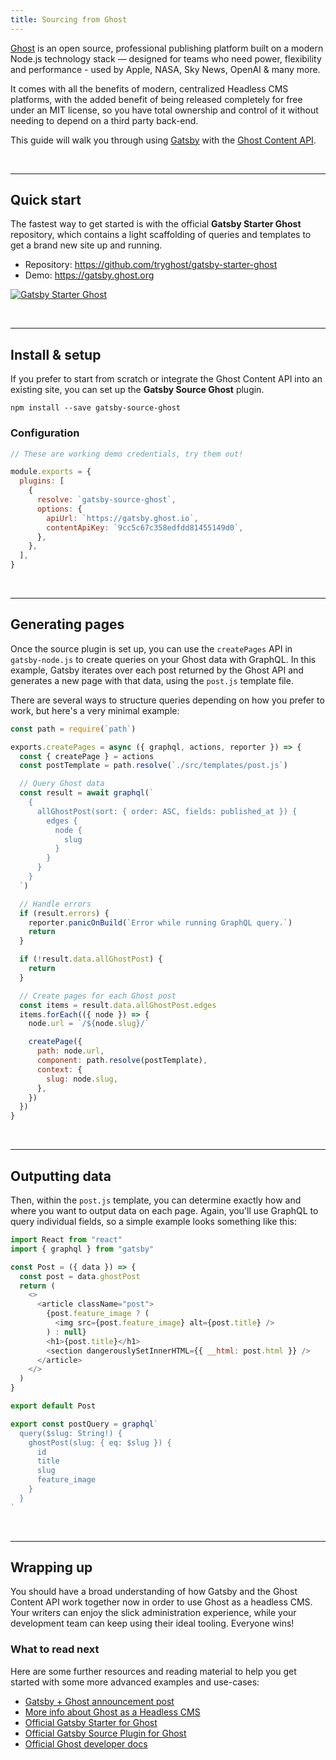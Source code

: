 ```yaml
---
title: Sourcing from Ghost
---
```


[Ghost](https://ghost.org) is an open source, professional publishing platform built on a modern Node.js technology stack — designed for teams who need power, flexibility and performance - used by Apple, NASA, Sky News, OpenAI & many more.

It comes with all the benefits of modern, centralized Headless CMS platforms, with the added benefit of being released completely for free under an MIT license, so you have total ownership and control of it without needing to depend on a third party back-end.

This guide will walk you through using [Gatsby](/) with the [Ghost Content API](https://docs.ghost.org/api/content/).

&nbsp;

---

## Quick start

The fastest way to get started is with the official **Gatsby Starter Ghost** repository, which contains a light scaffolding of queries and templates to get a brand new site up and running.

- Repository: https://github.com/tryghost/gatsby-starter-ghost
- Demo: https://gatsby.ghost.org

[![Gatsby Starter Ghost](./images/gatsby-starter-ghost.jpg)](https://gatsby.ghost.org)

&nbsp;

---

## Install & setup

If you prefer to start from scratch or integrate the Ghost Content API into an existing site, you can set up the **Gatsby Source Ghost** plugin.

```shell
npm install --save gatsby-source-ghost
```

### Configuration

```javascript:title=gatsby-config.js
// These are working demo credentials, try them out!

module.exports = {
  plugins: [
    {
      resolve: `gatsby-source-ghost`,
      options: {
        apiUrl: `https://gatsby.ghost.io`,
        contentApiKey: `9cc5c67c358edfdd81455149d0`,
      },
    },
  ],
}
```

&nbsp;

---

## Generating pages

Once the source plugin is set up, you can use the `createPages` API in `gatsby-node.js` to create queries on your Ghost data with GraphQL. In this example, Gatsby iterates over each post returned by the Ghost API and generates a new page with that data, using the `post.js` template file.

There are several ways to structure queries depending on how you prefer to work, but here's a very minimal example:

```javascript:title=gatsby-node.js
const path = require(`path`)

exports.createPages = async ({ graphql, actions, reporter }) => {
  const { createPage } = actions
  const postTemplate = path.resolve(`./src/templates/post.js`)

  // Query Ghost data
  const result = await graphql(`
    {
      allGhostPost(sort: { order: ASC, fields: published_at }) {
        edges {
          node {
            slug
          }
        }
      }
    }
  `)

  // Handle errors
  if (result.errors) {
    reporter.panicOnBuild(`Error while running GraphQL query.`)
    return
  }

  if (!result.data.allGhostPost) {
    return
  }

  // Create pages for each Ghost post
  const items = result.data.allGhostPost.edges
  items.forEach(({ node }) => {
    node.url = `/${node.slug}/`

    createPage({
      path: node.url,
      component: path.resolve(postTemplate),
      context: {
        slug: node.slug,
      },
    })
  })
}
```

&nbsp;

---

## Outputting data

Then, within the `post.js` template, you can determine exactly how and where you want to output data on each page. Again, you'll use GraphQL to query individual fields, so a simple example looks something like this:

```javascript:title=templates/post.js
import React from "react"
import { graphql } from "gatsby"

const Post = ({ data }) => {
  const post = data.ghostPost
  return (
    <>
      <article className="post">
        {post.feature_image ? (
          <img src={post.feature_image} alt={post.title} />
        ) : null}
        <h1>{post.title}</h1>
        <section dangerouslySetInnerHTML={{ __html: post.html }} />
      </article>
    </>
  )
}

export default Post

export const postQuery = graphql`
  query($slug: String!) {
    ghostPost(slug: { eq: $slug }) {
      id
      title
      slug
      feature_image
    }
  }
`
```

&nbsp;

---

## Wrapping up

You should have a broad understanding of how Gatsby and the Ghost Content API work together now in order to use Ghost as a headless CMS. Your writers can enjoy the slick administration experience, while your development team can keep using their ideal tooling. Everyone wins!

### What to read next

Here are some further resources and reading material to help you get started with some more advanced examples and use-cases:

- [Gatsby + Ghost announcement post](/blog/2019-01-14-modern-publications-with-gatsby-ghost/)
- [More info about Ghost as a Headless CMS](https://blog.ghost.org/jamstack/)
- [Official Gatsby Starter for Ghost](https://github.com/tryghost/gatsby-starter-ghost)
- [Official Gatsby Source Plugin for Ghost](/packages/gatsby-source-ghost/)
- [Official Ghost developer docs](https://docs.ghost.org/api/)
